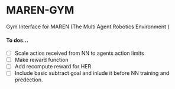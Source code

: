 # MAREN-GYM
Gym Interface for MAREN (The Multi Agent Robotics Environment )

#### To dos...
- [ ] Scale actios received from NN to agents action limits
- [ ] Make reward function
- [ ] Add recompute reward for HER
- [ ] Include basic subtract goal and inlude it before NN training and predection.
